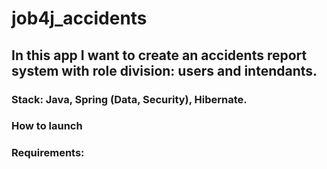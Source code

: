 # job4j_accidents

## In this app I want to create an accidents report system with role division: users and intendants. 

### Stack: Java, Spring (Data, Security), Hibernate.

### How to launch 

### Requirements: 

